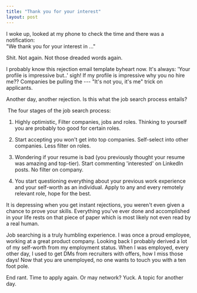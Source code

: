 ```yaml
---
title: "Thank you for your interest"
layout: post
---
```


I woke up, looked at my phone to check the time and there was a notification:\
"We thank you for your interest in ..."

Shit. Not again. Not those dreaded words again. 

I probably know this rejection email template byheart now. It's always: 'Your profile is impressive but..' sigh! If my profile is impressive why you no hire me?? Companies be pulling the --- "It's not you, it's me" trick on applicants. 

Another day, another rejection. Is this what the job search process entails? 

 The four stages of the job search process:

1.  Highly optimistic, Filter companies, jobs and roles. Thinking to yourself you are probably too good for certain roles. 

2.  Start accepting you won't get into top companies. Self-select into other companies. Less filter on roles.

3.  Wondering if your resume is bad (you previously thought your resume was amazing and top-tier). Start commenting 'interested' on LinkedIn posts. No filter on company.

4.  You start questioning everything about your previous work experience and your self-worth as an individual. Apply to any and every remotely relevant role, hope for the best.

It is depressing when you get instant rejections, you weren't even given a chance to prove your skills. Everything you've ever done and accomplished in your life rests on that piece of paper which is most likely not even read by a real human.

Job searching is a truly humbling experience. I was once a proud employee, working at a great product company. Looking back I probably derived a lot of my self-worth from my employment status. When I was employed, every other day, I used to get DMs from recruiters with offers, how I miss those days! Now that you are unemployed, no one wants to touch you with a ten foot pole. 

End rant. Time to apply again. Or may network? Yuck. A topic for another day.
